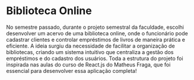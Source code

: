 # Biblioteca Online

No semestre passado, durante o projeto semestral da faculdade, escolhi desenvolver um acervo de uma biblioteca online, onde o funcionário pode cadastrar clientes e controlar empréstimos de livros de maneira prática e eficiente.
A ideia surgiu da necessidade de facilitar a organização de bibliotecas, criando um sistema intuitivo que centraliza a gestão dos empréstimos e do cadastro dos usuários.
Toda a estrutura do projeto foi inspirada nas aulas do curso de React.js do Matheus Fraga, que foi essencial para desenvolver essa aplicação completa!
